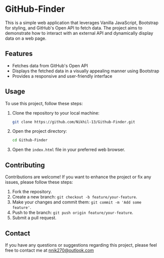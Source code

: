 # GitHub-Finder

This is a simple web application that leverages Vanilla JavaScript, Bootstrap for styling, and GitHub's Open API to fetch data. The project aims to demonstrate how to interact with an external API and dynamically display data on a web page.

## Features

- Fetches data from GitHub's Open API
- Displays the fetched data in a visually appealing manner using Bootstrap
- Provides a responsive and user-friendly interface

## Usage

To use this project, follow these steps:

1. Clone the repository to your local machine:

   ```bash
   git clone https://github.com/Nikhil-13/Github-Finder.git
   ```

2. Open the project directory:

   ```bash
   cd Github-Finder
   ```

3. Open the `index.html` file in your preferred web browser.

## Contributing

Contributions are welcome! If you want to enhance the project or fix any issues, please follow these steps:

1. Fork the repository.
2. Create a new branch: `git checkout -b feature/your-feature`.
3. Make your changes and commit them: `git commit -m 'Add some feature'`.
4. Push to the branch: `git push origin feature/your-feature`.
5. Submit a pull request.

## Contact

If you have any questions or suggestions regarding this project, please feel free to contact me at nnik270@outlook.com
